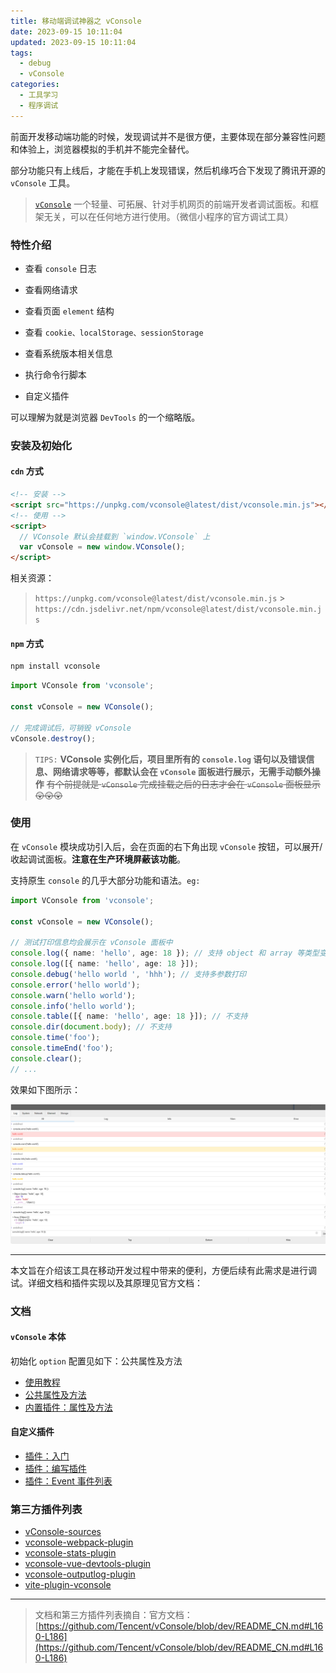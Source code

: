 ```yaml
---
title: 移动端调试神器之 vConsole
date: 2023-09-15 10:11:04
updated: 2023-09-15 10:11:04
tags:
  - debug
  - vConsole
categories:
  - 工具学习
  - 程序调试
---
```


前面开发移动端功能的时候，发现调试并不是很方便，主要体现在部分兼容性问题和体验上，浏览器模拟的手机并不能完全替代。

部分功能只有上线后，才能在手机上发现错误，然后机缘巧合下发现了腾讯开源的 `vConsole` 工具。

> [`vConsole`](https://github.com/Tencent/vConsole/blob/dev/README_CN.md) 一个轻量、可拓展、针对手机网页的前端开发者调试面板。和框架无关，可以在任何地方进行使用。（微信小程序的官方调试工具）

<!-- more -->

### 特性介绍

- 查看 `console` 日志

- 查看网络请求

- 查看页面 `element` 结构

- 查看 `cookie、localStorage、sessionStorage`

- 查看系统版本相关信息

- 执行命令行脚本

- 自定义插件

可以理解为就是浏览器 `DevTools` 的一个缩略版。

### 安装及初始化

#### `cdn` 方式

```html
<!-- 安装 -->
<script src="https://unpkg.com/vconsole@latest/dist/vconsole.min.js"></script>
<!-- 使用 -->
<script>
  // VConsole 默认会挂载到 `window.VConsole` 上
  var vConsole = new window.VConsole();
</script>
```

相关资源：

> `https://unpkg.com/vconsole@latest/dist/vconsole.min.js` > `https://cdn.jsdelivr.net/npm/vconsole@latest/dist/vconsole.min.js`

#### `npm` 方式

```bash
npm install vconsole
```

```ts
import VConsole from 'vconsole';

const vConsole = new VConsole();

// 完成调试后，可销毁 vConsole
vConsole.destroy();
```

> `TIPS:` **VConsole 实例化后，项目里所有的 `console.log` 语句以及错误信息、网络请求等等，都默认会在 `vConsole` 面板进行展示，无需手动额外操作** ~~有个前提就是 `vConsole` 完成挂载之后的日志才会在 `vConsole` 面板显示 😲😲😲~~

### 使用

在 `vConsole` 模块成功引入后，会在页面的右下角出现 `vConsole` 按钮，可以展开/收起调试面板。**注意在生产环境屏蔽该功能**。

支持原生 `console` 的几乎大部分功能和语法。`eg:`

```ts
import VConsole from 'vconsole';

const vConsole = new VConsole();

// 测试打印信息均会展示在 vConsole 面板中
console.log({ name: 'hello', age: 18 }); // 支持 object 和 array 等类型变量打印
console.log([{ name: 'hello', age: 18 }]);
console.debug('hello world ', 'hhh'); // 支持多参数打印
console.error('hello world');
console.warn('hello world');
console.info('hello world');
console.table([{ name: 'hello', age: 18 }]); // 不支持
console.dir(document.body); // 不支持
console.time('foo');
console.timeEnd('foo');
console.clear();
// ...
```

效果如下图所示：

[![v-console-p1](/images/tools/v-console/p1.png)](/images/tools/v-console/p1.png)

---

本文旨在介绍该工具在移动开发过程中带来的便利，方便后续有此需求是进行调试。详细文档和插件实现以及其原理见官方文档：

### 文档

#### `vConsole` 本体

初始化 `option` 配置见如下：公共属性及方法

- [使用教程](./doc/tutorial_CN.md)
- [公共属性及方法](./doc/public_properties_methods_CN.md)
- [内置插件：属性及方法](./doc/plugin_properties_methods_CN.md)

#### 自定义插件

- [插件：入门](./doc/plugin_getting_started_CN.md)
- [插件：编写插件](./doc/plugin_building_a_plugin_CN.md)
- [插件：Event 事件列表](./doc/plugin_event_list_CN.md)

### 第三方插件列表

- [vConsole-sources](https://github.com/WechatFE/vConsole-sources)
- [vconsole-webpack-plugin](https://github.com/diamont1001/vconsole-webpack-plugin)
- [vconsole-stats-plugin](https://github.com/smackgg/vConsole-Stats)
- [vconsole-vue-devtools-plugin](https://github.com/Zippowxk/vue-vconsole-devtools)
- [vconsole-outputlog-plugin](https://github.com/sunlanda/vconsole-outputlog-plugin)
- [vite-plugin-vconsole](https://github.com/vadxq/vite-plugin-vconsole)

---

> 文档和第三方插件列表摘自：官方文档：[https://github.com/Tencent/vConsole/blob/dev/README_CN.md#L160-L186](https://github.com/Tencent/vConsole/blob/dev/README_CN.md#L160-L186)

